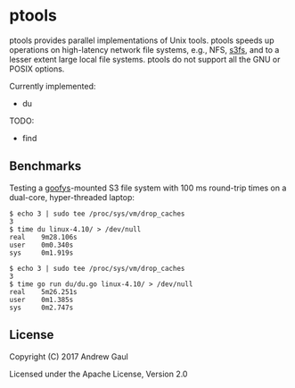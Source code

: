 ptools
======

ptools provides parallel implementations of Unix tools.  ptools speeds up
operations on high-latency network file systems, e.g., NFS,
[s3fs](https://github.com/s3fs-fuse/s3fs-fuse), and to a lesser extent large
local file systems.  ptools do not support all the GNU or POSIX options.

Currently implemented:

* du

TODO:

* find

Benchmarks
----------

Testing a [goofys](https://github.com/kahing/goofys)-mounted S3 file system
with 100 ms round-trip times on a dual-core, hyper-threaded laptop:

```
$ echo 3 | sudo tee /proc/sys/vm/drop_caches
3
$ time du linux-4.10/ > /dev/null
real    9m28.106s
user    0m0.340s
sys     0m1.919s

$ echo 3 | sudo tee /proc/sys/vm/drop_caches
3
$ time go run du/du.go linux-4.10/ > /dev/null
real    5m26.251s
user    0m1.385s
sys     0m2.747s
```

License
-------

Copyright (C) 2017 Andrew Gaul

Licensed under the Apache License, Version 2.0
